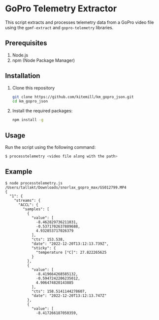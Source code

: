 # GoPro Telemetry Extractor

This script extracts and processes telemetry data from a GoPro video file using the `gpmf-extract` and `gopro-telemetry` libraries.

## Prerequisites

1. Node.js
2. npm (Node Package Manager)

## Installation

1. Clone this repository
   ```bash
   git clone https://github.com/kitemill/km_gopro_json.git
   cd km_gopro_json
   ```

2. Install the required packages:
   ```bash
   npm install -g
   ```

## Usage

Run the script using the following command:

```bash
$ processtelemetry <video file along with the path>
```

## Example

```
$ node processtelemetry.js /Users/tallakt/Downloads/snorlax_gopro_max/GS012799.MP4
{
  "1": {
    "streams": {
      "ACCL": {
        "samples": [
          {
            "value": [
              -8.462829736211031,
              -0.5371702637889688,
              4.932853717026379
            ],
            "cts": 153.538,
            "date": "2022-12-20T13:12:13.739Z",
            "sticky": {
              "temperature [°C]": 27.822265625
            }
          },
          {
            "value": [
              -8.419664268585132,
              -0.5947242206235012,
              4.906474820143885
            ],
            "cts": 158.5141144278607,
            "date": "2022-12-20T13:12:13.747Z"
          },
          {
            "value": [
              -8.417266187050359,
```





